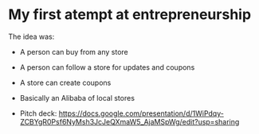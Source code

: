 # My first atempt at entrepreneurship



The idea was:

* A person can buy from any store

* A person can follow a store for updates and coupons

* A store can create coupons

* Basically an Alibaba of local stores

* Pitch deck: https://docs.google.com/presentation/d/1WiPdqy-ZCBYgR0Psf6NyMsh3JcJeQXmaW5_AjaMSpWg/edit?usp=sharing
